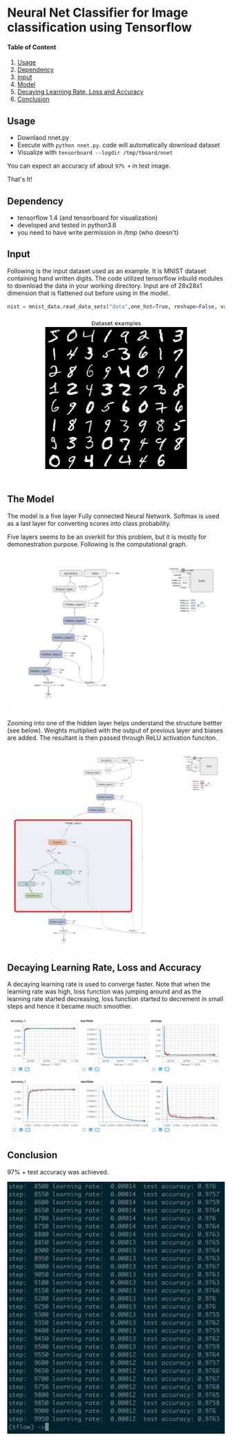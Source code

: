 # Neural Net Classifier for Image classification using Tensorflow

#### Table of Content
1. [Usage](#usage)
2. [Dependency](#dependency)
3. [Input](#input)
4. [Model](#model)
5. [Decaying Learning Rate, Loss and Accuracy](#lossaccur)
6. [Conclusion](#conclusion)

## Usage <a name="usage"><a/>
- Downlaod nnet.py 
- Execute with `python nnet.py`.
  code will automatically download dataset
- Visualize with `tensorboard --logdir /tmp/tboard/nnet`

You can expect an accuracy of about `97% +` in test image.

That's It!

## Dependency <a name="dependency"><a/>
- tensorflow 1.4 (and tensorboard for visualization)
- developed and tested in python3.6
- you need to have write permission in /tmp (who doesn't)
  
## Input <a name="input"></a>

Following is the input dataset used as an example. It is MNIST dataset containing hand written digits.
The code utilized tensorflow inbuild modules to download the data in your working directory.
Input are of 28x28x1 dimension that is flattened out before using in the model. 
```python
nist = mnist_data.read_data_sets("data",one_hot=True, reshape=False, validation_size=0)
```
![input](./readme.imgs/mlp_mnist_001.png)

## The Model <a name="model"></a>

The model is a five layer Fully connected  Neural Network. Softmax is used as a last layer for converting scores into class probability.

Five layers seems to be an overkill for this problem, but it is mostly for demonestration purpose.
Following is the computational graph.

![input](./readme.imgs/graph.png)

Zooming into one of the hidden layer helps understand the structure bettter (see below). Weights multiplied with the output of previous layer and biases are added. The resultant is then passed through ReLU activation funciton. 

![input](./readme.imgs/hidden_layer.png)

## Decaying Learning Rate, Loss and Accuracy <a name="lossaccur"></a>

A decaying learning rate is used to converge faster. Note that when the learning rate was high, loss function was jumping around and as the learning rate started decreasing, loss function started to decrement in small steps and hence it became much smoother. 

![input](./readme.imgs/all_time%20view.png)
![input](./readme.imgs/all_step%20view.png)

## Conclusion <a name="conclusion"></a>

97% + test accuracy was achieved. 

![input](./readme.imgs/test_accuracy_terminal.png)
